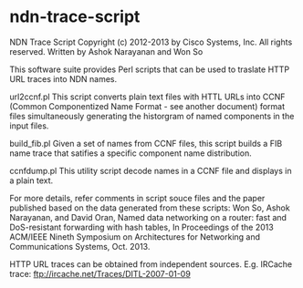 ndn-trace-script
================

NDN Trace Script
Copyright (c) 2012-2013 by Cisco Systems, Inc.
All rights reserved.
Written by Ashok Narayanan and Won So

This software suite provides Perl scripts that can be used to traslate HTTP URL traces into NDN names.

url2ccnf.pl
This script converts plain text files with HTTL URLs into CCNF (Common Componentized Name Format - see another document) format files simultaneously generating the historgram of named components in the input files.

build_fib.pl
Given a set of names from CCNF files, this script builds a FIB name trace that satifies a specific component name distribution. 

ccnfdump.pl
This utility script decode names in a CCNF file and displays in a plain text.

For more details, refer comments in script souce files and the paper published based on the data generated from these scripts:
Won So, Ashok Narayanan, and David Oran, Named data networking on a router: fast and DoS-resistant forwarding with hash tables, In Proceedings of the 2013 ACM/IEEE Nineth Symposium on Architectures for Networking and Communications Systems, Oct. 2013.

HTTP URL traces can be obtained from independent sources.
E.g. IRCache trace: ftp://ircache.net/Traces/DITL-2007-01-09
